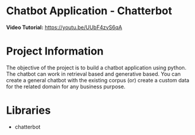 # Chatbot Application - Chatterbot

**Video Tutorial:** https://youtu.be/UUbF4zvS6qA

# Project Information

The objective of the project is to build a chatbot application using python. The chatbot can work in retrieval based and generative based. You can create a general chatbot with the existing corpus (or) create a custom data for the related domain for any business purpose.

# Libraries

- chatterbot
